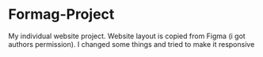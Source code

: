 # Formag-Project
My individual website project. Website layout is copied from Figma (i got authors permission).
I changed some things and tried to make it responsive
